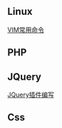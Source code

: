 ## Linux

[VIM常用命令](https://github.com/yank0362/blog/blob/master/vim.md) 

## PHP

## JQuery
[JQuery插件编写](https://github.com/yank0362/blog/blob/master/jquery.md)

## Css

